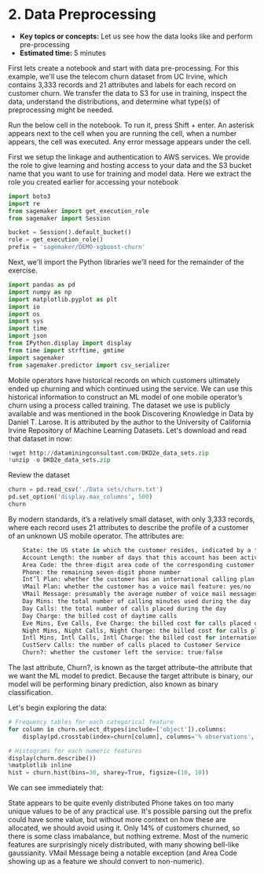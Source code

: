 # 2. Data Preprocessing

* **Key topics or concepts:** Let us see how the data looks like and perform pre-processing
* **Estimated time:** 5 minutes

First lets create a notebook and start with data pre-processing. For this example, we'll use the telecom churn dataset from UC Irvine, 
which contains 3,333 records and 21 attributes and labels for each record on customer churn. 
We transfer the data to S3 for use in training, inspect the data, understand the distributions, and determine what type(s) of preprocessing might be needed.

Run the below cell in the notebook. To run it, press Shift + enter. An asterisk appears next to the cell when you are running the cell, when a number appears, the cell was executed. Any error message appears under the cell.

First we setup the linkage and authentication to AWS services. We provide the role to give learning and hosting access to your data and the S3 bucket name that you want to use for training and model data.  Here we extract the role you created earlier for accessing your notebook

```python
import boto3
import re
from sagemaker import get_execution_role
from sagemaker import Session
```

```python
bucket = Session().default_bucket()
role = get_execution_role()
prefix = 'sagemaker/DEMO-xgboost-churn'
```

<p>Next, we'll import the Python libraries we'll need for the remainder of the exercise. </p>

```python
import pandas as pd
import numpy as np
import matplotlib.pyplot as plt
import io
import os
import sys
import time
import json
from IPython.display import display
from time import strftime, gmtime
import sagemaker
from sagemaker.predictor import csv_serializer
```

Mobile operators have historical records on which customers ultimately ended up churning and which continued using the service. We can use this historical information to construct an ML model of one mobile operator’s churn using a process called training.
The dataset we use is publicly available and was mentioned in the book Discovering Knowledge in Data by Daniel T. Larose. It is attributed by the author to the University of California Irvine Repository of Machine Learning Datasets. Let's download and read that dataset in now:


```python
!wget http://dataminingconsultant.com/DKD2e_data_sets.zip
!unzip -o DKD2e_data_sets.zip
```

Review the dataset

```python
churn = pd.read_csv('./Data sets/churn.txt')
pd.set_option('display.max_columns', 500)
churn
```
By modern standards, it’s a relatively small dataset, with only 3,333 records, where each record uses 21 attributes to describe the profile of a customer of an unknown US mobile operator. The attributes are:

```python
	State: the US state in which the customer resides, indicated by a two-letter abbreviation; for example, OH or NJ
	Account Length: the number of days that this account has been active
	Area Code: the three-digit area code of the corresponding customer’s phone number
	Phone: the remaining seven-digit phone number
	Int’l Plan: whether the customer has an international calling plan: yes/no
	VMail Plan: whether the customer has a voice mail feature: yes/no
	VMail Message: presumably the average number of voice mail messages per month
	Day Mins: the total number of calling minutes used during the day
	Day Calls: the total number of calls placed during the day
	Day Charge: the billed cost of daytime calls
	Eve Mins, Eve Calls, Eve Charge: the billed cost for calls placed during the evening
	Night Mins, Night Calls, Night Charge: the billed cost for calls placed during nighttime
	Intl Mins, Intl Calls, Intl Charge: the billed cost for international calls
	CustServ Calls: the number of calls placed to Customer Service
	Churn?: whether the customer left the service: true/false
```

The last attribute, Churn?, is known as the target attribute–the attribute that we want the ML model to predict. Because the target attribute is binary, our model will be performing binary prediction, also known as binary classification.

Let's begin exploring the data:

```python
# Frequency tables for each categorical feature
for column in churn.select_dtypes(include=['object']).columns:
    display(pd.crosstab(index=churn[column], columns='% observations', normalize='columns'))

# Histograms for each numeric features
display(churn.describe())
%matplotlib inline
hist = churn.hist(bins=30, sharey=True, figsize=(10, 10))
```

We can see immediately that:

State appears to be quite evenly distributed
Phone takes on too many unique values to be of any practical use. It's possible parsing out the prefix could have some value, but without more context on how these are allocated, we should avoid using it.
Only 14% of customers churned, so there is some class imabalance, but nothing extreme.
Most of the numeric features are surprisingly nicely distributed, with many showing bell-like gaussianity. VMail Message being a notable exception (and Area Code showing up as a feature we should convert to non-numeric).